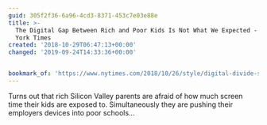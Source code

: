 ```yaml
---
guid: 305f2f36-6a96-4cd3-8371-453c7e03e88e
title: >-
  The Digital Gap Between Rich and Poor Kids Is Not What We Expected - The New
  York Times
created: '2018-10-29T06:47:13+00:00'
changed: '2019-09-24T14:33:36+00:00'


bookmark_of: 'https://www.nytimes.com/2018/10/26/style/digital-divide-screens-schools.html'
---
```



Turns out that rich Silicon Valley parents are afraid of how much screen time their kids are exposed to. Simultaneously they are pushing their employers devices into poor schools...
